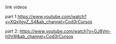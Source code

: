 link videos

part 1
https://www.youtube.com/watch?v=XQxitgyZ_S4&ab_channel=Cod3rCursos

part 2:
https://www.youtube.com/watch?v=GJ8Vm-h0V8I&ab_channel=Cod3rCursos